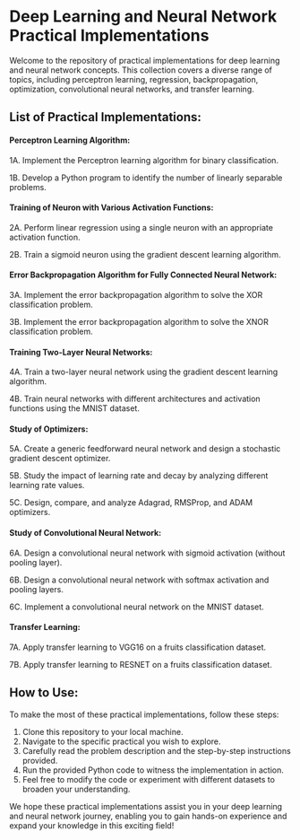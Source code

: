 # Deep Learning and Neural Network Practical Implementations

Welcome to the repository of practical implementations for deep learning and neural network concepts. This collection covers a diverse range of topics, including perceptron learning, regression, backpropagation, optimization, convolutional neural networks, and transfer learning.

## List of Practical Implementations:

#### Perceptron Learning Algorithm:

1A. Implement the Perceptron learning algorithm for binary classification.

1B. Develop a Python program to identify the number of linearly separable problems.

#### Training of Neuron with Various Activation Functions:

2A. Perform linear regression using a single neuron with an appropriate activation function.

2B. Train a sigmoid neuron using the gradient descent learning algorithm.

#### Error Backpropagation Algorithm for Fully Connected Neural Network:

3A. Implement the error backpropagation algorithm to solve the XOR classification problem.

3B. Implement the error backpropagation algorithm to solve the XNOR classification problem.

#### Training Two-Layer Neural Networks:

4A. Train a two-layer neural network using the gradient descent learning algorithm.

4B. Train neural networks with different architectures and activation functions using the MNIST dataset.

#### Study of Optimizers:

5A. Create a generic feedforward neural network and design a stochastic gradient descent optimizer.

5B. Study the impact of learning rate and decay by analyzing different learning rate values.

5C. Design, compare, and analyze Adagrad, RMSProp, and ADAM optimizers.

#### Study of Convolutional Neural Network:

6A. Design a convolutional neural network with sigmoid activation (without pooling layer).

6B. Design a convolutional neural network with softmax activation and pooling layers.

6C. Implement a convolutional neural network on the MNIST dataset.

#### Transfer Learning:

7A. Apply transfer learning to VGG16 on a fruits classification dataset.

7B. Apply transfer learning to RESNET on a fruits classification dataset.

## How to Use:

To make the most of these practical implementations, follow these steps:

1) Clone this repository to your local machine.
2) Navigate to the specific practical you wish to explore.
3) Carefully read the problem description and the step-by-step instructions provided.
4) Run the provided Python code to witness the implementation in action.
5) Feel free to modify the code or experiment with different datasets to broaden your understanding.

We hope these practical implementations assist you in your deep learning and neural network journey, enabling you to gain hands-on experience and expand your knowledge in this exciting field!